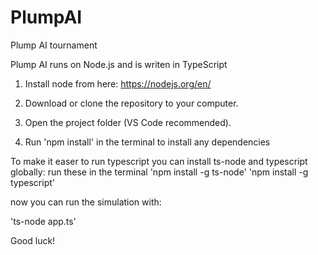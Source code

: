# PlumpAI
Plump AI tournament

Plump AI runs on Node.js and is writen in TypeScript

1. Install node from here: https://nodejs.org/en/

2. Download or clone the repository to your computer.

3. Open the project folder (VS Code recommended).

4. Run 'npm install' in the terminal to install any dependencies

To make it easer to run typescript you can install ts-node and typescript globally:
run these in the terminal
'npm install -g ts-node'
'npm install -g typescript'

now you can run the simulation with:

'ts-node app.ts'

Good luck!

